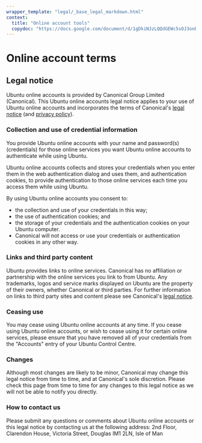 ```yaml
---
wrapper_template: "legal/_base_legal_markdown.html"
context:
  title: "Online account tools"
  copydoc: "https://docs.google.com/document/d/1gDkiNJzLQQdGEWc5sOJ3onB5tCl-R27vzhW_8TNKnz4/edit"
---
```


# Online account terms

## Legal notice

Ubuntu online accounts is provided by Canonical Group Limited (Canonical). This Ubuntu online accounts legal notice applies to your use of Ubuntu online accounts and incorporates the terms of Canonical's [legal notice](/legal/terms) (and [privacy policy](/legal/data-privacy)).

### Collection and use of credential information

You provide Ubuntu online accounts with your name and password(s) (credentials) for those online services you want Ubuntu online accounts to authenticate while using Ubuntu.

Ubuntu online accounts collects and stores your credentials when you enter them in the web authentication dialog and uses them, and authentication cookies, to provide authentication to those online services each time you access them while using Ubuntu.

By using Ubuntu online accounts you consent to:

- the collection and use of your credentials in this way;
- the use of authentication cookies; and
- the storage of your credentials and the authentication cookies on your Ubuntu computer.
- Canonical will not access or use your credentials or authentication cookies in any other way.

### Links and third party content

Ubuntu provides links to online services. Canonical has no affiliation or partnership with the online services you link to from Ubuntu. Any trademarks, logos and service marks displayed on Ubuntu are the property of their owners, whether Canonical or third parties. For further information on links to third party sites and content please see Canonical's [legal notice](/legal/terms#web-terms-third-party-content).

### Ceasing use

You may cease using Ubuntu online accounts at any time. If you cease using Ubuntu online accounts, or wish to cease using it for certain online services, please ensure that you have removed all of your credentials from the "Accounts" entry of your Ubuntu Control Centre.

### Changes

Although most changes are likely to be minor, Canonical may change this legal notice from time to time, and at Canonical's sole discretion. Please check this page from time to time for any changes to this legal notice as we will not be able to notify you directly.

### How to contact us

Please submit any questions or comments about Ubuntu online accounts or this legal notice by contacting us at the following address: 2nd Floor, Clarendon House, Victoria Street, Douglas IM1 2LN, Isle of Man
